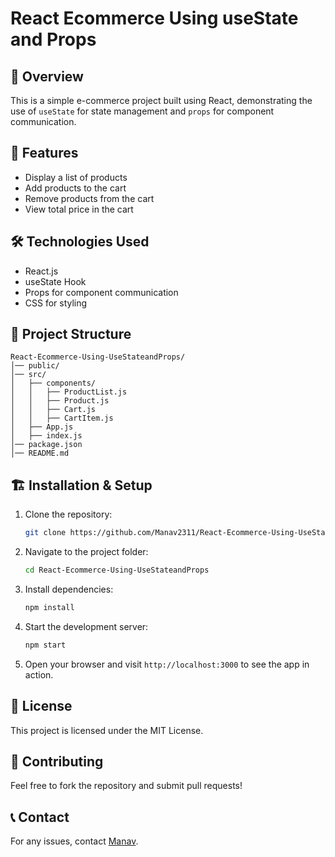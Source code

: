 # React Ecommerce Using useState and Props

## 📌 Overview
This is a simple e-commerce project built using React, demonstrating the use of `useState` for state management and `props` for component communication.

## 🚀 Features
- Display a list of products
- Add products to the cart
- Remove products from the cart
- View total price in the cart

## 🛠️ Technologies Used
- React.js
- useState Hook
- Props for component communication
- CSS for styling

## 📂 Project Structure
```
React-Ecommerce-Using-UseStateandProps/
│── public/
│── src/
│   ├── components/
│   │   ├── ProductList.js
│   │   ├── Product.js
│   │   ├── Cart.js
│   │   ├── CartItem.js
│   ├── App.js
│   ├── index.js
│── package.json
│── README.md
```

## 🏗️ Installation & Setup
1. Clone the repository:
   ```bash
   git clone https://github.com/Manav2311/React-Ecommerce-Using-UseStateandProps.git
   ```
2. Navigate to the project folder:
   ```bash
   cd React-Ecommerce-Using-UseStateandProps
   ```
3. Install dependencies:
   ```bash
   npm install
   ```
4. Start the development server:
   ```bash
   npm start
   ```
5. Open your browser and visit `http://localhost:3000` to see the app in action.

## 📜 License
This project is licensed under the MIT License.

## 🤝 Contributing
Feel free to fork the repository and submit pull requests!

## 📞 Contact
For any issues, contact [Manav](https://github.com/Manav2311).
